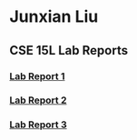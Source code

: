 # Junxian Liu

## CSE 15L Lab Reports
### [Lab Report 1](https://junxian-liu.github.io/cse15l-lab-reports/LabReport1.html)
### [Lab Report 2](https://junxian-liu.github.io/cse15l-lab-reports/LabReport2.html)
### [Lab Report 3](https://junxian-liu.github.io/cse15l-lab-reports/LabReport2.html)
